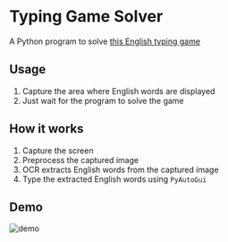 # Typing Game Solver

A Python program to solve [this English typing game](https://10fastfingers.com/typing-test/english)

## Usage
1. Capture the area where English words are displayed
2. Just wait for the program to solve the game

## How it works
1. Capture the screen
2. Preprocess the captured image
3. OCR extracts English words from the captured image
4. Type the extracted English words using `PyAutoGui`

## Demo
![demo](https://github.com/harupy/typing_game/blob/master/video.gif)
